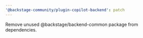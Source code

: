 ```yaml
---
'@backstage-community/plugin-copilot-backend': patch
---
```


Remove unused @backstage/backend-common package from dependencies.
